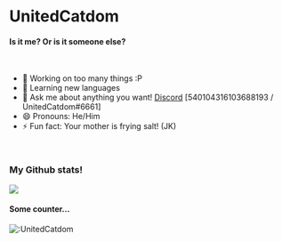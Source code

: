 # UnitedCatdom
#### Is it me? Or is it someone else?



<br>

- 🔭 Working on too many things :P
- 🌱 Learning new languages
- 💬 Ask me about anything you want! [Discord](https://discord.com/users/540104316103688193) [540104316103688193 / UnitedCatdom#6661]
- 😄 Pronouns: He/Him
- ⚡ Fun fact: Your mother is frying salt! (JK)
<!-- - 👯 Collaboration with ... -->
<!-- - 🤔 I’m looking for help with ... -->



<br>

### My Github stats!

![](https://github-readme-stats.vercel.app/api?username=CuteBladeYT&count_private=true&show_icons=true&include_all_commits=true&hide_border=true&bg_color=00000000)

#### Some counter...
![:UnitedCatdom](https://count.getloli.com/get/@UnitedCatdom?theme=rule34)
